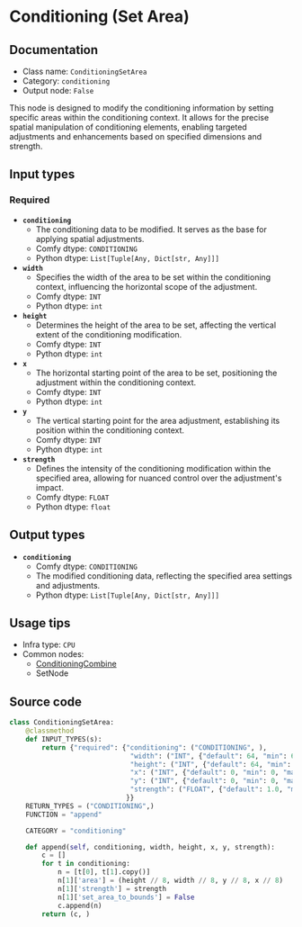 # Conditioning (Set Area)
## Documentation
- Class name: `ConditioningSetArea`
- Category: `conditioning`
- Output node: `False`

This node is designed to modify the conditioning information by setting specific areas within the conditioning context. It allows for the precise spatial manipulation of conditioning elements, enabling targeted adjustments and enhancements based on specified dimensions and strength.
## Input types
### Required
- **`conditioning`**
    - The conditioning data to be modified. It serves as the base for applying spatial adjustments.
    - Comfy dtype: `CONDITIONING`
    - Python dtype: `List[Tuple[Any, Dict[str, Any]]]`
- **`width`**
    - Specifies the width of the area to be set within the conditioning context, influencing the horizontal scope of the adjustment.
    - Comfy dtype: `INT`
    - Python dtype: `int`
- **`height`**
    - Determines the height of the area to be set, affecting the vertical extent of the conditioning modification.
    - Comfy dtype: `INT`
    - Python dtype: `int`
- **`x`**
    - The horizontal starting point of the area to be set, positioning the adjustment within the conditioning context.
    - Comfy dtype: `INT`
    - Python dtype: `int`
- **`y`**
    - The vertical starting point for the area adjustment, establishing its position within the conditioning context.
    - Comfy dtype: `INT`
    - Python dtype: `int`
- **`strength`**
    - Defines the intensity of the conditioning modification within the specified area, allowing for nuanced control over the adjustment's impact.
    - Comfy dtype: `FLOAT`
    - Python dtype: `float`
## Output types
- **`conditioning`**
    - Comfy dtype: `CONDITIONING`
    - The modified conditioning data, reflecting the specified area settings and adjustments.
    - Python dtype: `List[Tuple[Any, Dict[str, Any]]]`
## Usage tips
- Infra type: `CPU`
- Common nodes:
    - [ConditioningCombine](../../Comfy/Nodes/ConditioningCombine.md)
    - SetNode



## Source code
```python
class ConditioningSetArea:
    @classmethod
    def INPUT_TYPES(s):
        return {"required": {"conditioning": ("CONDITIONING", ),
                              "width": ("INT", {"default": 64, "min": 64, "max": MAX_RESOLUTION, "step": 8}),
                              "height": ("INT", {"default": 64, "min": 64, "max": MAX_RESOLUTION, "step": 8}),
                              "x": ("INT", {"default": 0, "min": 0, "max": MAX_RESOLUTION, "step": 8}),
                              "y": ("INT", {"default": 0, "min": 0, "max": MAX_RESOLUTION, "step": 8}),
                              "strength": ("FLOAT", {"default": 1.0, "min": 0.0, "max": 10.0, "step": 0.01}),
                             }}
    RETURN_TYPES = ("CONDITIONING",)
    FUNCTION = "append"

    CATEGORY = "conditioning"

    def append(self, conditioning, width, height, x, y, strength):
        c = []
        for t in conditioning:
            n = [t[0], t[1].copy()]
            n[1]['area'] = (height // 8, width // 8, y // 8, x // 8)
            n[1]['strength'] = strength
            n[1]['set_area_to_bounds'] = False
            c.append(n)
        return (c, )

```
